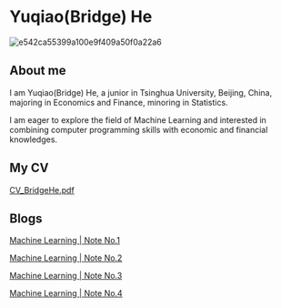 # Yuqiao(Bridge) He

![e542ca55399a100e9f409a50f0a22a6](https://user-images.githubusercontent.com/110859502/183577244-00ef11cf-f7e5-4eb2-bf30-a7929f5dfbe6.jpg)

## About me
I am Yuqiao(Bridge) He, a junior in Tsinghua University, Beijing, China, majoring in Economics and Finance, minoring in Statistics. 

I am eager to explore the field of Machine Learning and interested in combining computer programming skills with economic and financial knowledges. 

## My CV
[CV_BridgeHe.pdf](https://github.com/Bridge-He/Bridge-He.github.io/files/9287393/CV_BridgeHe.pdf)

## Blogs
[Machine Learning | Note No.1](https://mp.weixin.qq.com/s/yA5Qy3ZQ9Xg3SjcjMmwdlg)


[Machine Learning | Note No.2](https://mp.weixin.qq.com/s/RmlB3Q7hkcW7NlU0nxDR1Q)


[Machine Learning | Note No.3](https://mp.weixin.qq.com/s/cJVh-5ZWgeTNc_lOst_WhA)


[Machine Learning | Note No.4](https://mp.weixin.qq.com/s/tRgVHPkBALCeQPIJlYB0Bg)
